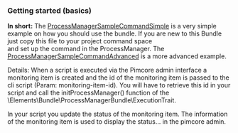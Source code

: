 ### Getting started (basics)

**In short:** 
The [ProcessManagerSampleCommandSimple](sample/src/App/Command/ProcessManagerSampleCommandSimple.php) is a very simple example on
how you should use the bundle. If you are new to this Bundle just copy this file to your project command space  
and set up the command in the ProcessManager.
The [ProcessManagerSampleCommandAdvanced](sample/src/App/Command/ProcessManagerSampleCommandAdvanced.php) is a more advanced example.

Details: When a script is executed via the Pimcore admin interface a monitoring item is created and the id of the monitoring item is passed to the cli script (Param: monitoring-item-id).
You will have to retrieve this id in your script and call the initProcessManager() function of the \Elements\Bundle\ProcessManagerBundle\ExecutionTrait. 

In your script you update the status of the monitoring item. The information of the monitoring item is used to display the status...
in the pimcore admin.
